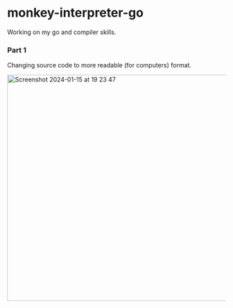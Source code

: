 # monkey-interpreter-go
Working on my go and compiler skills.

### Part 1 
Changing source code to more readable (for computers) format.

<img width="520" alt="Screenshot 2024-01-15 at 19 23 47" src="https://github.com/emilhotkowski/monkey-interpreter-go/assets/20739118/320901e5-4897-4c0f-aa13-801648668a29">
